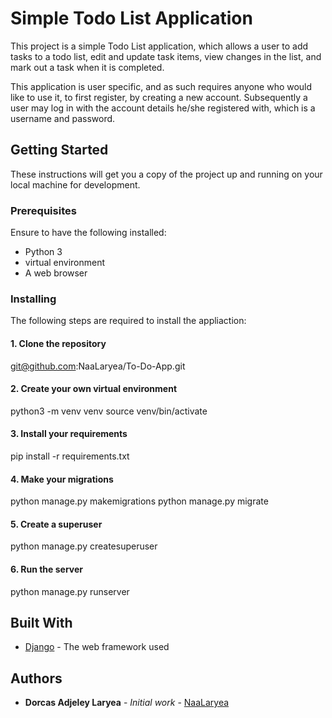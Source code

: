 # Simple Todo List Application

This project is a simple Todo List application, which allows a user to add tasks to a todo list, edit and update task items, view changes in the list, and mark out a task when it is completed. 

This application is user specific, and as such requires anyone who would like to use it, to first register, by creating a new account. Subsequently a user may log in with the account details he/she registered with, which is a username and password.

## Getting Started

These instructions will get you a copy of the project up and running on your local machine for development.

### Prerequisites

Ensure to have the following installed:

- Python 3
- virtual environment
- A web browser

### Installing
The following steps are required to install the appliaction:

#### 1. Clone the repository
git@github.com:NaaLaryea/To-Do-App.git

#### 2. Create your own virtual environment
python3 -m venv venv
source venv/bin/activate

#### 3. Install your requirements
pip install -r requirements.txt

#### 4. Make your migrations
python manage.py makemigrations
python manage.py migrate

#### 5. Create a superuser
python manage.py createsuperuser

#### 6. Run the server
python manage.py runserver

## Built With

* [Django](https://djangoproject.com/) - The web framework used


## Authors

* **Dorcas Adjeley Laryea** - *Initial work* - [NaaLaryea](https://github.com/NaaLaryea)

